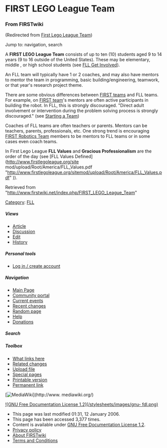 # FIRST LEGO League Team

### From FIRSTwiki

(Redirected from [First Lego League
Team](/index.php?title=First_Lego_League_Team&redirect=no "First Lego League
Team" ))

Jump to: navigation, search

A **FIRST LEGO League Team** consists of up to ten (10) students aged 9 to 14
years (9 to 16 outside of the United States). These may be elementary, middle
, or high school students (see [FLL Get
Involved](http://www.usfirst.org/jrobtcs/flg_gi.htm
"http://www.usfirst.org/jrobtcs/flg_gi.htm" )).

An FLL team will typically have 1 or 2 coaches, and may also have mentors to
mentor the team in programming, basic building/engineering, teamwork, or that
year's research project theme.

There are some obvious differences between [FIRST
teams](/index.php/FIRST_Robotics_Team "FIRST Robotics Team" ) and FLL teams.
For example, on [FIRST team](/index.php/FIRST_Robotics_Team "FIRST Robotics
Team" )'s mentors are often active participants in building the robot. In FLL,
this is strongly discouraged. "Direct adult involvement or intervention during
the problem solving process is strongly discouraged." (see [Starting a
Team](http://www.firstlegoleague.org/default.aspx?pid=3590
"http://www.firstlegoleague.org/default.aspx?pid=3590" ))

Coaches of FLL teams are often teachers or parents. Mentors can be teachers,
parents, professionals, etc. One strong trend is encouraging [FIRST Robotics
Team](/index.php/FIRST_Robotics_Team "FIRST Robotics Team" ) members to be
mentors to FLL teams or in some cases even coach teams.

In First Lego League **FLL Values** and **Gracious Professionalism** are the
order of the day (see [FLL Values Defined](http://www.firstlegoleague.org/site
mod/upload/Root/America/FLL_Values.pdf
"http://www.firstlegoleague.org/sitemod/upload/Root/America/FLL_Values.pdf"
)).

Retrieved from "<http://www.firstwiki.net/index.php/FIRST_LEGO_League_Team>"

[Category](/index.php?title=Special:Categories&article=FIRST_LEGO_League_Team
"Special:Categories" ): [FLL](/index.php/Category:FLL "Category:FLL" )

##### Views

  * [Article](/index.php/FIRST_LEGO_League_Team)
  * [Discussion](/index.php/Talk:FIRST_LEGO_League_Team)
  * [Edit](/index.php?title=FIRST_LEGO_League_Team&action=edit)
  * [History](/index.php?title=FIRST_LEGO_League_Team&action=history)

##### Personal tools

  * [Log in / create account](/index.php?title=Special:Userlogin&returnto=FIRST_LEGO_League_Team)

[](/index.php/Main_Page "Main Page" )

##### Navigation

  * [Main Page](/index.php/Main_Page)
  * [Community portal](/index.php/FIRSTwiki:Community_portal)
  * [Current events](/index.php/Current_events)
  * [Recent changes](/index.php/Special:Recentchanges)
  * [Random page](/index.php/Special:Random)
  * [Help](/index.php/Help:Contents)
  * [Donations](/index.php/FIRSTwiki:Site_support)

##### Search



##### Toolbox

  * [What links here](/index.php/Special:Whatlinkshere/FIRST_LEGO_League_Team)
  * [Related changes](/index.php/Special:Recentchangeslinked/FIRST_LEGO_League_Team)
  * [Upload file](/index.php/Special:Upload)
  * [Special pages](/index.php/Special:Specialpages)
  * [Printable version](/index.php?title=FIRST_LEGO_League_Team&printable=yes)
  * [Permanent link](/index.php?title=FIRST_LEGO_League_Team&oldid=42291)

[![MediaWiki](/skins/common/images/poweredby_mediawiki_88x31.png)](http://www.
mediawiki.org/)

[![GNU Free Documentation License 1.2](/stylesheets/images/gnu-
fdl.png)](http://www.gnu.org/copyleft/fdl.html)

  * This page was last modified 01:31, 12 January 2006.
  * This page has been accessed 3,377 times.
  * Content is available under [GNU Free Documentation License 1.2](http://www.gnu.org/copyleft/fdl.html "http://www.gnu.org/copyleft/fdl.html" ).
  * [Privacy policy](/index.php/FIRSTwiki:Privacy_policy "FIRSTwiki:Privacy policy" )
  * [About FIRSTwiki](/index.php/FIRSTwiki:About "FIRSTwiki:About" )
  * [Terms and Conditions](/index.php/FIRSTwiki:Terms_and_conditions "FIRSTwiki:Terms and conditions" )

